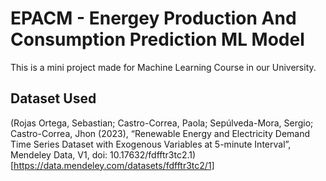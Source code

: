 # EPACM - Energey Production And Consumption Prediction ML Model
This is a mini project made for Machine Learning Course in our University.

## Dataset Used
(Rojas Ortega, Sebastian; Castro-Correa, Paola; Sepúlveda-Mora, Sergio; Castro-Correa, Jhon (2023), “Renewable Energy and Electricity Demand Time Series Dataset with Exogenous Variables at 5-minute Interval”, Mendeley Data, V1, doi: 10.17632/fdfftr3tc2.1)[https://data.mendeley.com/datasets/fdfftr3tc2/1]
